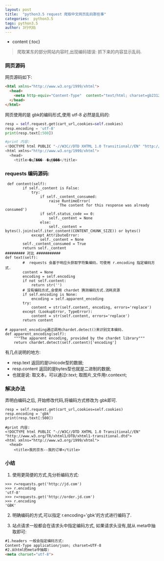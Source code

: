 ```yaml
---
layout: post
title:  "python3.5 request 爬取中文网页乱码那些事"
categories:  python3.5
tags: python3.5
author: 3行代码
---
```


* content
{:toc}


> 爬取某东的部分网站内容时,出现编码错误: 抓下来的内容显示乱码.

### 网页源码 
网页源码如下:
``` html
<html xmlns="http://www.w3.org/1999/xhtml">
  <head>
    <meta http-equiv="Content-Type"  content="text/html; charset=gb2312" />
  </head>
</html>
```
网页使用的是 gbk的编码形式,使用 utf-8 必然是乱码的:
``` python
resp = self.request.get(cart_url,cookies=self.cookies)
resp.encoding = 'utf-8'
print(resp.text[:500])

#print 内容:
<!DOCTYPE html PUBLIC "-//W3C//DTD XHTML 1.0 Transitional//EN" "http://www.w3.org/TR/xhtml1/DTD/xhtml1-transitional.dtd">
<html xmlns="http://www.w3.org/1999/xhtml">
  <head>
    <title>�ҵľ���--�ҵĶ���</title>
```

### requests 编码源码:
```
 def content(self):
        if self._content is False:
            try:
                if self._content_consumed:
                    raise RuntimeError(
                        'The content for this response was already consumed')
                if self.status_code == 0:
                    self._content = None
                else:
                    self._content = bytes().join(self.iter_content(CONTENT_CHUNK_SIZE)) or bytes()
            except AttributeError:
                self._content = None
        self._content_consumed = True
        return self._content
######### 对比 ###########
def text(self):
        #  requests 会基于响应头获取字符集编码，可使用 r.encoding 指定编码方式. 
        content = None
        encoding = self.encoding
        if not self.content:
            return str('')
        # 没有编码方式,会使用 chardet 猜测编码方式.消耗资源
        if self.encoding is None:
            encoding = self.apparent_encoding
        try:
            content = str(self.content, encoding, errors='replace')
        except (LookupError, TypeError):
            content = str(self.content, errors='replace')
        return content

# apparent_encoding通过调用chardet.detect()来识别文本编码.
def apparent_encoding(self):
    """The apparent encoding, provided by the chardet library"""
    return chardet.detect(self.content)['encoding']
```


有几点说明的地方:
- resp.text 返回的是Unicode型的数据;
- resp.content 返回的是bytes型也就是二进制的数据;
- 也就是说: 取文本，可以通过r.text; 取图片,文件用r.contexnt;

### 解决办法
弄明白编码之后, 开始修改代码,将编码方式修改为 gbk即可.
```
resp = self.request.get(cart_url,cookies=self.cookies)
resp.encoding = 'gbk'
print(resp.text[:500])

#print 内容:
<!DOCTYPE html PUBLIC "-//W3C//DTD XHTML 1.0 Transitional//EN" "http://www.w3.org/TR/xhtml1/DTD/xhtml1-transitional.dtd">
<html xmlns="http://www.w3.org/1999/xhtml">
  <head>
    <title>我的京东--我的订单</title>
```


### 小结

1. 使用更简便的方式,先分析编码方式:
``` shell
>>> r=requests.get('http://jd.com')
>>> r.encoding
'utf-8'
>>> r=requests.get('http://order.jd.com')
>>> r.encoding
'GBK'
```
2. 明确编码的方式,可以指定 r.encoding='gbk'的方式进行编码了.

3. 站点请求一般都会在请求头中指定编码方式, 如果请求头没有,就从 meta中抽取即可:

``` html
#1.headers 一般会指定编码方式:
Content-Type application/json; charset=UTF-8
#2.从html的meta中抽取:
<meta charset="utf-8">
```











